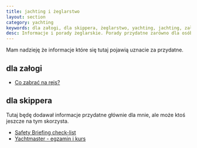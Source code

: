 ```yaml
---
title: jachting i żeglarstwo 
layout: section
category: yachting
keywords: dla załogi, dla skippera, żeglarstwo, yachting, jachting, załoga, skipper, porady
desc: Informacje i porady żeglarskie. Porady przydatne zarówno dla osób pierwszy raz wybierających się na rejs jak i dla skipperów.
---
```


Mam nadzieję że informacje które się tutaj pojawią uznacie za przydatne.

dla załogi
-----------
* [Co zabrać na rejs?](/co-zabrac)

dla skippera
-------------
Tutaj będę dodawał informacje przydatne głównie dla mnie, ale może ktoś jeszcze na tym skorzysta.   

* [Safety Briefing check-list](/safety-briefing)  
* [Yachtmaster - egzamin i kurs](/yachtmaster-egzamin-kurs)  
